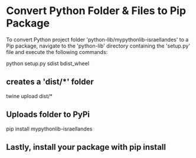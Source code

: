 # Convert Python Folder & Files to Pip Package
To convert Python project folder 'python-lib/mypythonlib-israellandes' to a Pip package, navigate to the 'python-lib' directory containing the 'setup.py' file and execute the following commands:

python setup.py sdist bdist_wheel
## creates a 'dist/*' folder

twine upload dist/*
## Uploads folder to PyPi

pip install mypythonlib-israellandes
## Lastly, install your package with pip install


